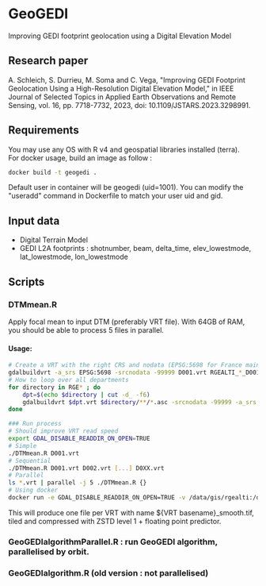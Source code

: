 # GeoGEDI

Improving GEDI footprint geolocation using a Digital Elevation Model

## Research paper

A. Schleich, S. Durrieu, M. Soma and C. Vega, "Improving GEDI Footprint Geolocation Using a High-Resolution Digital Elevation Model," in IEEE Journal of Selected Topics in Applied Earth Observations and Remote Sensing, vol. 16, pp. 7718-7732, 2023, doi: 10.1109/JSTARS.2023.3298991.

## Requirements

You may use any OS with R v4 and geospatial libraries installed (terra).  
For docker usage, build an image as follow :  
```bash
docker build -t geogedi .
```
Default user in container will be geogedi (uid=1001). You can modify the "useradd" command in Dockerfile to match your user uid and gid.  

## Input data

- Digital Terrain Model
- GEDI L2A footprints : shotnumber, beam, delta_time, elev_lowestmode, lat_lowestmode, lon_lowestmode

## Scripts

### DTMmean.R

Apply focal mean to input DTM (preferably VRT file). With 64GB of RAM, you should be able to process 5 files in parallel.  

#### Usage:

```bash
# Create a VRT with the right CRS and nodata (EPSG:5698 for France mainland, 5699 for Corsica)
gdalbuildvrt -a_srs EPSG:5698 -srcnodata -99999 D001.vrt RGEALTI_*_D001_*/**/*.asc
# How to loop over all departments
for directory in RGE* ; do
    dpt=$(echo $directory | cut -d_ -f6)
    gdalbuildvrt $dpt.vrt $directory/**/*.asc -srcnodata -99999 -a_srs EPSG:5698
done

### Run process
# Should improve VRT read speed
export GDAL_DISABLE_READDIR_ON_OPEN=TRUE
# Simple
./DTMmean.R D001.vrt
# Sequential
./DTMmean.R D001.vrt D002.vrt [...] D0XX.vrt
# Parallel
ls *.vrt | parallel -j 5 ./DTMmean.R {}
# Using docker
docker run -e GDAL_DISABLE_READDIR_ON_OPEN=TRUE -v /data/gis/rgealti:/data -e geogedi bash -c "ls /data/*.vrt | parallel -j 5 ./DTMmean.R {}"
```

This will produce one file per VRT with name ${VRT basename}_smooth.tif, tiled and compressed with ZSTD level 1 + floating point predictor.

### GeoGEDIalgorithmParallel.R : run GeoGEDI algorithm, parallelised by orbit.

### GeoGEDIalgorithm.R (old version : not parallelised)
